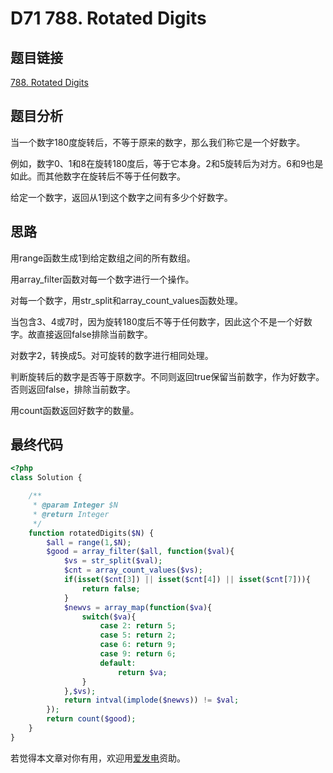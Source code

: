 # D71 788. Rotated Digits

## 题目链接

[788. Rotated Digits](https://leetcode.com/problems/rotated-digits/)

## 题目分析

当一个数字180度旋转后，不等于原来的数字，那么我们称它是一个好数字。

例如，数字0、1和8在旋转180度后，等于它本身。2和5旋转后为对方。6和9也是如此。而其他数字在旋转后不等于任何数字。

给定一个数字，返回从1到这个数字之间有多少个好数字。

## 思路

用range函数生成1到给定数组之间的所有数组。

用array\_filter函数对每一个数字进行一个操作。

对每一个数字，用str\_split和array\_count\_values函数处理。

当包含3、4或7时，因为旋转180度后不等于任何数字，因此这个不是一个好数字。故直接返回false排除当前数字。

对数字2，转换成5。对可旋转的数字进行相同处理。

判断旋转后的数字是否等于原数字。不同则返回true保留当前数字，作为好数字。否则返回false，排除当前数字。

用count函数返回好数字的数量。

## 最终代码

```php
<?php
class Solution {

    /**
     * @param Integer $N
     * @return Integer
     */
    function rotatedDigits($N) {
        $all = range(1,$N);
        $good = array_filter($all, function($val){
            $vs = str_split($val);
            $cnt = array_count_values($vs);
            if(isset($cnt[3]) || isset($cnt[4]) || isset($cnt[7])){
                return false;
            }
            $newvs = array_map(function($va){
                switch($va){
                    case 2: return 5;
                    case 5: return 2;
                    case 6: return 9;
                    case 9: return 6;
                    default:
                        return $va;
                }
            },$vs);
            return intval(implode($newvs)) != $val;
        });
        return count($good);
    }
}
```

若觉得本文章对你有用，欢迎用[爱发电](https://afdian.net/@skys215)资助。

